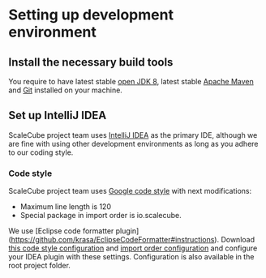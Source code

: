 # Setting up development environment

## Install the necessary build tools
You require to have latest stable [open JDK 8](https://openjdk.java.net/install/), latest stable 
[Apache Maven](http://maven.apache.org/) and [Git](http://git-scm.com/) installed on your machine.

## Set up IntelliJ IDEA
ScaleCube project team uses [IntelliJ IDEA](http://www.jetbrains.com/idea/) as the primary IDE, although we are fine 
with using other development environments as long as you adhere to our coding style.

### Code style
ScaleCube project team uses [Google code style](http://google.github.io/styleguide/javaguide.html) with 
next modifications:
* Maximum line length is 120
* Special package in import order is io.scalecube.

We use [Eclipse code formatter plugin] (https://github.com/krasa/EclipseCodeFormatter#instructions).
Download [this code style configuration](https://github.com/scalecube/scalecube/blob/master/eclipse-java-google-style.xml) 
and [import order configuration](https://github.com/scalecube/scalecube/blob/master/style.importorder) and configure 
your IDEA plugin with these settings. Configuration is  also available in the root project folder.

